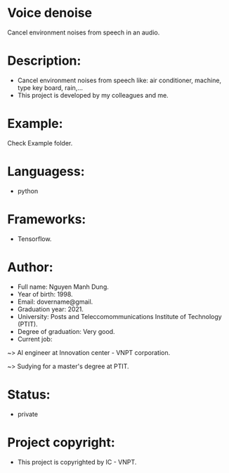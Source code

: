 # Voice denoise
Cancel environment noises from speech in an audio. 

# Description:
* Cancel environment noises from speech like: air conditioner, machine, type key board, rain,... 
* This project is developed by my colleagues and me.

# Example:
Check Example folder.

# Languagess:
- python

# Frameworks:
- Tensorflow.

# Author:
- Full name: Nguyen Manh Dung. <br/>
- Year of birth: 1998. <br/>
- Email: dovername@gmail.<br/>
- Graduation year: 2021. <br/>
- University: Posts and Teleccomommunications Institute of Technology (PTIT). </br>
- Degree of graduation: Very good. </br>
- Current job: 
  
~> AI engineer at Innovation center - VNPT corporation.

~> Sudying for a master's degree at PTIT.

# Status:
- private

# Project copyright:
- This project is copyrighted by IC - VNPT.